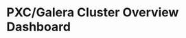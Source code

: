 # PXC/Galera Cluster Overview Dashboard

<!-- .. _929db64.flow-control-paused-time: -->
<!-- Flow Control Paused Time -->
<!-- -------------------------------------------------------------------------------- -->
<!-- .. _929db64.flow-control-messages-sent: -->
<!-- Flow Control Messages Sent -->
<!-- -------------------------------------------------------------------------------- -->
<!-- .. _929db64.writeset-inbound-traffic: -->
<!-- Writeset Inbound Traffic -->
<!-- -------------------------------------------------------------------------------- -->
<!-- .. _929db64.writeset-outbound-traffic: -->
<!-- Writeset Outbound Traffic -->
<!-- -------------------------------------------------------------------------------- -->
<!-- .. _929db64.receive-queue: -->
<!-- Receive Queue -->
<!-- -------------------------------------------------------------------------------- -->
<!-- .. _929db64.send-queue: -->
<!-- Send Queue -->
<!-- -------------------------------------------------------------------------------- -->
<!-- .. _929db64.transactions-received: -->
<!-- Transactions Received -->
<!-- -------------------------------------------------------------------------------- -->
<!-- .. _929db64.transactions-replicated: -->
<!-- Transactions Replicated -->
<!-- -------------------------------------------------------------------------------- -->
<!-- .. _929db64.average-incoming-transaction-size: -->
<!-- Average Incoming Transaction Size -->
<!-- -------------------------------------------------------------------------------- -->
<!-- .. _929db64.average-replicated-transaction-size: -->
<!-- Average Replicated Transaction Size -->
<!-- -------------------------------------------------------------------------------- -->
<!-- .. _929db64.fc-trigger-low-limit: -->
<!-- FC Trigger Low Limit -->
<!-- -------------------------------------------------------------------------------- -->
<!-- .. _929db64.fc-trigger-high-limit: -->
<!-- FC Trigger High Limit -->
<!-- -------------------------------------------------------------------------------- -->
<!-- .. _929db64.sequence-numbers-of-transactions: -->
<!-- Sequence Numbers of Transactions -->
<!-- -------------------------------------------------------------------------------- -->
<!-- .. _929db64.average-galera-replication-latency: -->
<!-- Average Galera Replication Latency -->
<!-- -------------------------------------------------------------------------------- -->
<!-- .. _929db64.maximum-galera-replication-latency: -->
<!-- Maximum Galera Replication Latency -->
<!-- -------------------------------------------------------------------------------- -->
